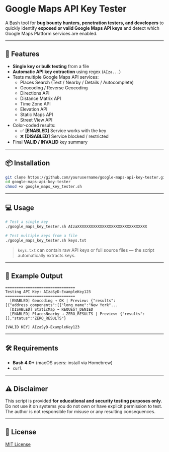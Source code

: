 # Google Maps API Key Tester

A Bash tool for **bug bounty hunters, penetration testers, and developers** to quickly identify **exposed or valid Google Maps API keys** and detect which Google Maps Platform services are enabled.

---

## 🚀 Features
- **Single key or bulk testing** from a file  
- **Automatic API key extraction** using regex (`AIza...`)  
- Tests multiple Google Maps API services:
  - Places Search (Text / Nearby / Details / Autocomplete)
  - Geocoding / Reverse Geocoding
  - Directions API
  - Distance Matrix API
  - Time Zone API
  - Elevation API
  - Static Maps API
  - Street View API
- Color-coded results:  
  - ✅ **[ENABLED]** Service works with the key  
  - ❌ **[DISABLED]** Service blocked / restricted  
- Final **VALID / INVALID** key summary

---

## 📦 Installation
```bash
git clone https://github.com/yourusername/google-maps-api-key-tester.git
cd google-maps-api-key-tester
chmod +x google_maps_key_tester.sh
```

---

## 💻 Usage
```bash
# Test a single key
./google_maps_key_tester.sh AIzaXXXXXXXXXXXXXXXXXXXXXXXXXXXXXXX

# Test multiple keys from a file
./google_maps_key_tester.sh keys.txt
```
> `keys.txt` can contain raw API keys or full source files — the script automatically extracts keys.

---

## 📄 Example Output
```
===============================
Testing API Key: AIzaSyD-ExampleKey123
===============================
  [ENABLED] Geocoding → OK | Preview: {"results":[{"address_components":[{"long_name":"New York"...
  [DISABLED] StaticMap → REQUEST_DENIED
  [ENABLED] PlacesNearby → ZERO_RESULTS | Preview: {"results":[],"status":"ZERO_RESULTS"}

[VALID KEY] AIzaSyD-ExampleKey123
```

---

## 🛠 Requirements
- **Bash 4.0+** (macOS users: install via Homebrew)
- `curl`

---

## ⚠ Disclaimer
This script is provided **for educational and security testing purposes only**.  
Do not use it on systems you do not own or have explicit permission to test.  
The author is not responsible for misuse or any resulting consequences.

---

## 📜 License
[MIT License](LICENSE)
